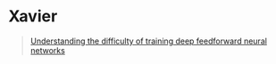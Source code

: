 # Xavier



> [Understanding the difficulty of training deep feedforward neural networks](http://proceedings.mlr.press/v9/glorot10a/glorot10a.pdf)



